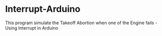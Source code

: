 # Interrupt-Arduino
This program simulate the Takeoff Abortion when one of the Engine fails - Using Interrupt in Arduino
